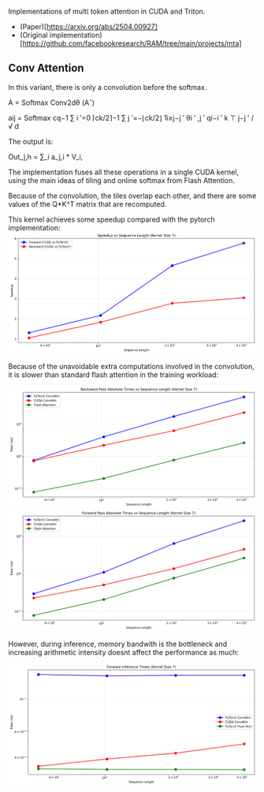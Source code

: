 Implementations of multi token attention in CUDA and Triton.

- (Paper)[https://arxiv.org/abs/2504.00927]
- (Original implementation)[https://github.com/facebookresearch/RAM/tree/main/projects/mta]


## Conv Attention ##

In this variant, there is only a convolution before the softmax. 

A = Softmax Conv2dθ (Aˆ)

aij = Softmax   cq−1 ∑ i ′=0 ⌈ck/2⌉−1 ∑ j ′=−⌊ck/2⌋ 1i≥j−j ′ θi ′ ,j ′ qi−i ′ k ⊤ j−j ′ / √ d

The output is:

Out_j,h = ∑_i a_j,i * V_i,

The implementation fuses all these operations in a single CUDA kernel, using the main ideas of tiling and online softmax from Flash Attention.

Because of the convolution, the tiles overlap each other, and there are some values of the Q*K^T matrix that are recomputed.


This kernel achieves some speedup compared with the pytorch implementation:
![speed-up1](benchmark_seq_len_speedup.png)

Because of the unavoidable extra computations involved in the convolution, it is slower than standard flash attention in the training workload:

![fwd_conv](benchmark_seq_len_backward_times.png)
![bwd_conv](benchmark_seq_len_forward_times.png)

However, during inference, memory bandwith is the bottleneck and increasing arithmetic intensity doesnt affect the performance as much:

![fwd_inference](fwd_inference_speedup.png)

